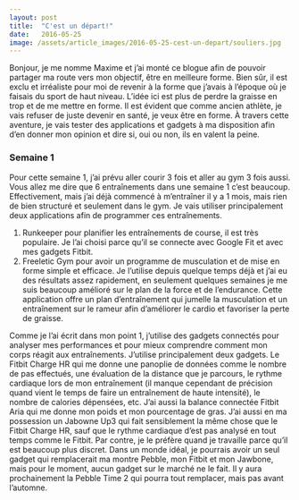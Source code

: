```yaml
---
layout: post
title:  "C'est un départ!"
date:   2016-05-25
image: /assets/article_images/2016-05-25-cest-un-depart/souliers.jpg
---
```

Bonjour, je me nomme Maxime et j’ai monté ce blogue afin de pouvoir partager ma route vers mon objectif, être en meilleure forme. Bien sûr, il est exclu et irréaliste pour moi de revenir à la forme que j’avais à l’époque où je faisais du sport de haut niveau. L’idée ici est plus de perdre la graisse en trop et de me mettre en forme. Il est évident que comme ancien athlète, je vais refuser de juste devenir en santé, je veux être en forme. À travers cette aventure, je vais tester des applications et gadgets à ma disposition afin d’en donner mon opinion et dire si, oui ou non, ils en valent la peine.

### Semaine 1

Pour cette semaine 1, j’ai prévu aller courir 3 fois et aller au gym 3 fois aussi. Vous allez me dire que 6 entraînements dans une semaine 1 c’est beaucoup. Effectivement, mais j’ai déjà commencé à m’entraîner il y a 1 mois, mais rien de bien structuré et seulement dans le gym. Je vais utiliser principalement deux applications afin de programmer ces entraînements.

1.	Runkeeper pour planifier les entraînements de course, il est très populaire. Je l’ai choisi parce qu’il se connecte avec Google Fit et avec mes gadgets Fitbit.
2.	Freeletic Gym pour avoir un programme de musculation et de mise en forme simple et efficace. Je l’utilise depuis quelque temps déjà et j’ai eu des résultats assez rapidement, en seulement quelques semaines je me suis beaucoup amélioré sur le plan de la force et de l’endurance. Cette application offre un plan d’entraînement qui jumelle la musculation et un entraînement sur le rameur afin d’améliorer le cardio et favoriser la perte de graisse.

Comme je l’ai écrit dans mon point 1, j’utilise des gadgets connectés pour analyser mes performances et pour mieux comprendre comment mon corps réagit aux entraînements. J’utilise principalement deux gadgets. Le Fitbit Charge HR qui me donne une panoplie de données comme le nombre de pas effectués, une évaluation de la distance que je parcours, le rythme cardiaque lors de mon entraînement (il manque cependant de précision quand vient le temps de faire un entraînement de haute intensité), le nombre de calories dépensées, etc. J’ai aussi la balance connectée Fitbit Aria qui me donne mon poids et mon pourcentage de gras. J’ai aussi en ma possession un Jabowne Up3 qui fait sensiblement la même chose que le Fitbit Charge HR, sauf que le rythme cardiaque d’est pas analysé en tout temps comme le Fitbit. Par contre, je le préfère quand je travaille parce qu’il est beaucoup plus discret. Dans un monde idéal, je pourrais avoir un seul gadget qui remplacerait ma montre Pebble, mon Fitbit et mon Jawbone, mais pour le moment, aucun gadget sur le marché ne le fait. Il y aura prochainement la Pebble Time 2 qui pourra tout remplacer, mais pas avant l’automne.
